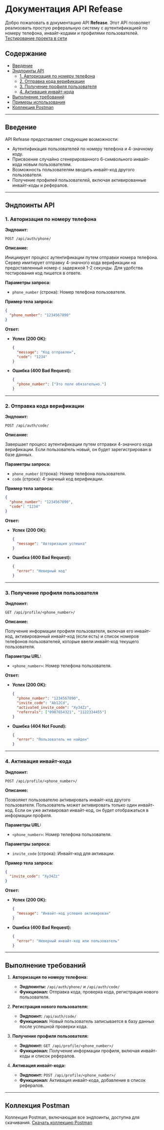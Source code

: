
# Документация API Refease

Добро пожаловать в документацию API **Refease**. Этот API позволяет реализовать простую реферальную систему с аутентификацией по номеру телефона, инвайт-кодами и профилями пользователей.
[Тестирование проекта в сети](https://refease.onrender.com)

## Содержание

- [Введение](#введение)
- [Эндпоинты API](#эндпоинты-api)
  - [1. Авторизация по номеру телефона](#1-авторизация-по-номеру-телефона)
  - [2. Отправка кода верификации](#2-отправка-кода-верификации)
  - [3. Получение профиля пользователя](#3-получение-профиля-пользователя)
  - [4. Активация инвайт-кода](#4-активация-инвайт-кода)
- [Выполнение требований](#выполнение-требований)
- [Примеры использования](#примеры-использования)
- [Коллекция Postman](#коллекция-postman)

---

## Введение

API Refease предоставляет следующие возможности:

- Аутентификация пользователей по номеру телефона и 4-значному коду.
- Присвоение случайно сгенерированного 6-символьного инвайт-кода новым пользователям.
- Возможность пользователям вводить инвайт-код другого пользователя.
- Получение профилей пользователей, включая активированные инвайт-коды и рефералов.

---

## Эндпоинты API

### 1. Авторизация по номеру телефона

**Эндпоинт:**

```
POST /api/auth/phone/
```

**Описание:**

Инициирует процесс аутентификации путем отправки номера телефона. Сервер имитирует отправку 4-значного кода верификации на предоставленный номер с задержкой 1-2 секунды. Для удобства тестирования код пишется в ответе.

**Параметры запроса:**

- `phone_number` (строка): Номер телефона пользователя.

**Пример тела запроса:**

```json
{
  "phone_number": "1234567890"
}
```

**Ответ:**

- **Успех (200 OK):**

  ```json
  {
    "message": "Код отправлен",
    "code": "1234"
  }
  ```

- **Ошибка (400 Bad Request):**

  ```json
  {
    "phone_number": ["Это поле обязательно."]
  }
  ```

---

### 2. Отправка кода верификации

**Эндпоинт:**

```
POST /api/auth/code/
```

**Описание:**

Завершает процесс аутентификации путем отправки 4-значного кода верификации. Если пользователь новый, он будет зарегистрирован в базе данных.

**Параметры запроса:**

- `phone_number` (строка): Номер телефона пользователя.
- `code` (строка): 4-значный код верификации.

**Пример тела запроса:**

```json
{
  "phone_number": "1234567890",
  "code": "1234"
}
```

**Ответ:**

- **Успех (200 OK):**

  ```json
  {
    "message": "Авторизация успешна"
  }
  ```

- **Ошибка (400 Bad Request):**

  ```json
  {
    "error": "Неверный код"
  }
  ```

---

### 3. Получение профиля пользователя

**Эндпоинт:**

```
GET /api/profile/<phone_number>/
```

**Описание:**

Получение информации профиля пользователя, включая его инвайт-код, активированный инвайт-код (если есть) и список номеров телефонов пользователей, которые ввели инвайт-код текущего пользователя.

**Параметры URL:**

- `<phone_number>`: Номер телефона пользователя.

**Ответ:**

- **Успех (200 OK):**

  ```json
  {
    "phone_number": "1234567890",
    "invite_code": "Ab12Cd",
    "activated_invite_code": "Xy34Zz",
    "referrals": ["0987654321", "1122334455"]
  }
  ```

- **Ошибка (404 Not Found):**

  ```json
  {
    "error": "Пользователь не найден"
  }
  ```

---

### 4. Активация инвайт-кода

**Эндпоинт:**

```
POST /api/profile/<phone_number>/
```

**Описание:**

Позволяет пользователю активировать инвайт-код другого пользователя. Пользователь может активировать только один инвайт-код. Если он уже активировал инвайт-код, он будет отображаться в информации профиля.

**Параметры URL:**

- `<phone_number>`: Номер телефона пользователя.

**Параметры запроса:**

- `invite_code` (строка): Инвайт-код для активации.

**Пример тела запроса:**

```json
{
  "invite_code": "Xy34Zz"
}
```

**Ответ:**

- **Успех (200 OK):**

  ```json
  {
    "message": "Инвайт-код успешно активирован"
  }
  ```

- **Ошибка (400 Bad Request):**

  ```json
  {
    "error": "Неверный инвайт-код или пользователь"
  }
  ```

---

## Выполнение требований

1. **Авторизация по номеру телефона:**
   - **Эндпоинты:** `/api/auth/phone/` и `/api/auth/code/`
   - **Функционал:** Отправка кода, проверка кода, регистрация нового пользователя.

2. **Регистрация нового пользователя:**
   - **Эндпоинт:** `/api/auth/code/`
   - **Функционал:** Новый пользователь записывается в базу данных после успешной проверки кода.

3. **Получение профиля пользователя:**
   - **Эндпоинт:** `GET /api/profile/<phone_number>/`
   - **Функционал:** Получение информации профиля, включая инвайт-коды и список рефералов.

4. **Активация инвайт-кода:**
   - **Эндпоинт:** `POST /api/profile/<phone_number>/`
   - **Функционал:** Активация инвайт-кода, добавление в список рефералов.

---

## Коллекция Postman

Коллекция Postman, включающая все эндпоинты, доступна для скачивания.
[Скачать коллекцию Postman](https://disk.yandex.ru/d/vKgeCS6-sAqDQw?download=1)
